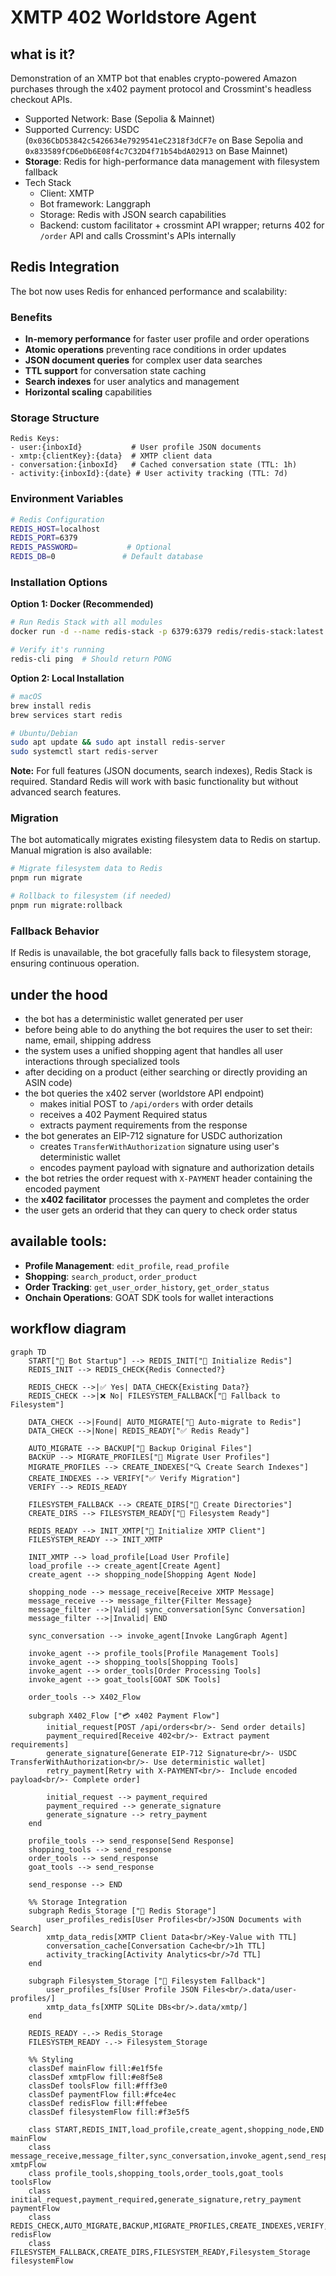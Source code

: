 # XMTP 402 Worldstore Agent

## what is it?
Demonstration of an XMTP bot that enables crypto-powered Amazon purchases through the x402 payment protocol and Crossmint's headless checkout APIs.

- Supported Network: Base (Sepolia & Mainnet)
- Supported Currency: USDC (`0x036CbD53842c5426634e7929541eC2318f3dCF7e` on Base Sepolia and `0x833589fCD6eDb6E08f4c7C32D4f71b54bdA02913` on Base Mainnet)
- **Storage**: Redis for high-performance data management with filesystem fallback
- Tech Stack
  - Client: XMTP
  - Bot framework: Langgraph
  - Storage: Redis with JSON search capabilities
  - Backend: custom facilitator + crossmint API wrapper; returns 402 for `/order` API and calls Crossmint's APIs internally

## Redis Integration

The bot now uses Redis for enhanced performance and scalability:

### **Benefits**
- **In-memory performance** for faster user profile and order operations
- **Atomic operations** preventing race conditions in order updates
- **JSON document queries** for complex user data searches
- **TTL support** for conversation state caching
- **Search indexes** for user analytics and management
- **Horizontal scaling** capabilities

### **Storage Structure**
```
Redis Keys:
- user:{inboxId}           # User profile JSON documents
- xmtp:{clientKey}:{data}  # XMTP client data
- conversation:{inboxId}   # Cached conversation state (TTL: 1h)
- activity:{inboxId}:{date} # User activity tracking (TTL: 7d)
```

### **Environment Variables**
```bash
# Redis Configuration
REDIS_HOST=localhost
REDIS_PORT=6379
REDIS_PASSWORD=           # Optional
REDIS_DB=0               # Default database
```

### **Installation Options**

**Option 1: Docker (Recommended)**
```bash
# Run Redis Stack with all modules
docker run -d --name redis-stack -p 6379:6379 redis/redis-stack:latest

# Verify it's running
redis-cli ping  # Should return PONG
```

**Option 2: Local Installation**
```bash
# macOS
brew install redis
brew services start redis

# Ubuntu/Debian
sudo apt update && sudo apt install redis-server
sudo systemctl start redis-server
```

**Note:** For full features (JSON documents, search indexes), Redis Stack is required. Standard Redis will work with basic functionality but without advanced search features.

### **Migration**
The bot automatically migrates existing filesystem data to Redis on startup. Manual migration is also available:

```bash
# Migrate filesystem data to Redis
pnpm run migrate

# Rollback to filesystem (if needed)
pnpm run migrate:rollback
```

### **Fallback Behavior**
If Redis is unavailable, the bot gracefully falls back to filesystem storage, ensuring continuous operation.

## under the hood
- the bot has a deterministic wallet generated per user
- before being able to do anything the bot requires the user to set their: name, email, shipping address
- the system uses a unified shopping agent that handles all user interactions through specialized tools
- after deciding on a product (either searching or directly providing an ASIN code)
- the bot queries the x402 server (worldstore API endpoint)
  - makes initial POST to `/api/orders` with order details
  - receives a 402 Payment Required status
  - extracts payment requirements from the response
- the bot generates an EIP-712 signature for USDC authorization
  - creates `TransferWithAuthorization` signature using user's deterministic wallet
  - encodes payment payload with signature and authorization details
- the bot retries the order request with `X-PAYMENT` header containing the encoded payment
- the **x402 facilitator** processes the payment and completes the order
- the user gets an orderid that they can query to check order status

## available tools:
- **Profile Management**: `edit_profile`, `read_profile`
- **Shopping**: `search_product`, `order_product`
- **Order Tracking**: `get_user_order_history`, `get_order_status`
- **Onchain Operations**: GOAT SDK tools for wallet interactions

## workflow diagram

```mermaid
graph TD
    START["🚀 Bot Startup"] --> REDIS_INIT["🔴 Initialize Redis"]
    REDIS_INIT --> REDIS_CHECK{Redis Connected?}

    REDIS_CHECK -->|✅ Yes| DATA_CHECK{Existing Data?}
    REDIS_CHECK -->|❌ No| FILESYSTEM_FALLBACK["📁 Fallback to Filesystem"]

    DATA_CHECK -->|Found| AUTO_MIGRATE["🔄 Auto-migrate to Redis"]
    DATA_CHECK -->|None| REDIS_READY["✅ Redis Ready"]

    AUTO_MIGRATE --> BACKUP["💾 Backup Original Files"]
    BACKUP --> MIGRATE_PROFILES["👤 Migrate User Profiles"]
    MIGRATE_PROFILES --> CREATE_INDEXES["🔍 Create Search Indexes"]
    CREATE_INDEXES --> VERIFY["✅ Verify Migration"]
    VERIFY --> REDIS_READY

    FILESYSTEM_FALLBACK --> CREATE_DIRS["📂 Create Directories"]
    CREATE_DIRS --> FILESYSTEM_READY["📁 Filesystem Ready"]

    REDIS_READY --> INIT_XMTP["📡 Initialize XMTP Client"]
    FILESYSTEM_READY --> INIT_XMTP

    INIT_XMTP --> load_profile[Load User Profile]
    load_profile --> create_agent[Create Agent]
    create_agent --> shopping_node[Shopping Agent Node]

    shopping_node --> message_receive[Receive XMTP Message]
    message_receive --> message_filter{Filter Message}
    message_filter -->|Valid| sync_conversation[Sync Conversation]
    message_filter -->|Invalid| END

    sync_conversation --> invoke_agent[Invoke LangGraph Agent]

    invoke_agent --> profile_tools[Profile Management Tools]
    invoke_agent --> shopping_tools[Shopping Tools]
    invoke_agent --> order_tools[Order Processing Tools]
    invoke_agent --> goat_tools[GOAT SDK Tools]

    order_tools --> X402_Flow

    subgraph X402_Flow ["💳 x402 Payment Flow"]
        initial_request[POST /api/orders<br/>- Send order details]
        payment_required[Receive 402<br/>- Extract payment requirements]
        generate_signature[Generate EIP-712 Signature<br/>- USDC TransferWithAuthorization<br/>- Use deterministic wallet]
        retry_payment[Retry with X-PAYMENT<br/>- Include encoded payload<br/>- Complete order]

        initial_request --> payment_required
        payment_required --> generate_signature
        generate_signature --> retry_payment
    end

    profile_tools --> send_response[Send Response]
    shopping_tools --> send_response
    order_tools --> send_response
    goat_tools --> send_response

    send_response --> END

    %% Storage Integration
    subgraph Redis_Storage ["🔴 Redis Storage"]
        user_profiles_redis[User Profiles<br/>JSON Documents with Search]
        xmtp_data_redis[XMTP Client Data<br/>Key-Value with TTL]
        conversation_cache[Conversation Cache<br/>1h TTL]
        activity_tracking[Activity Analytics<br/>7d TTL]
    end

    subgraph Filesystem_Storage ["📁 Filesystem Fallback"]
        user_profiles_fs[User Profile JSON Files<br/>.data/user-profiles/]
        xmtp_data_fs[XMTP SQLite DBs<br/>.data/xmtp/]
    end

    REDIS_READY -.-> Redis_Storage
    FILESYSTEM_READY -.-> Filesystem_Storage

    %% Styling
    classDef mainFlow fill:#e1f5fe
    classDef xmtpFlow fill:#e8f5e8
    classDef toolsFlow fill:#fff3e0
    classDef paymentFlow fill:#fce4ec
    classDef redisFlow fill:#ffebee
    classDef filesystemFlow fill:#f3e5f5

    class START,REDIS_INIT,load_profile,create_agent,shopping_node,END mainFlow
    class message_receive,message_filter,sync_conversation,invoke_agent,send_response xmtpFlow
    class profile_tools,shopping_tools,order_tools,goat_tools toolsFlow
    class initial_request,payment_required,generate_signature,retry_payment paymentFlow
    class REDIS_CHECK,AUTO_MIGRATE,BACKUP,MIGRATE_PROFILES,CREATE_INDEXES,VERIFY,REDIS_READY,Redis_Storage redisFlow
    class FILESYSTEM_FALLBACK,CREATE_DIRS,FILESYSTEM_READY,Filesystem_Storage filesystemFlow
```